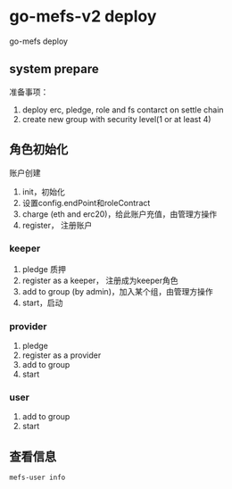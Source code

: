 # go-mefs-v2 deploy

go-mefs deploy 

## system prepare

准备事项：
1. deploy erc, pledge, role and fs contarct on settle chain  
2. create new group with security level(1 or at least 4)

## 角色初始化 

账户创建

1. init，初始化
2. 设置config.endPoint和roleContract 
3. charge (eth and erc20)，给此账户充值，由管理方操作
4. register， 注册账户

### keeper

1. pledge 质押
2. register as a keeper， 注册成为keeper角色
3. add to group (by admin)，加入某个组，由管理方操作
4. start，启动

### provider

1. pledge 
2. register as a provider
3. add to group
4. start

### user
 
1. add to group
2. start


## 查看信息

```
mefs-user info
```